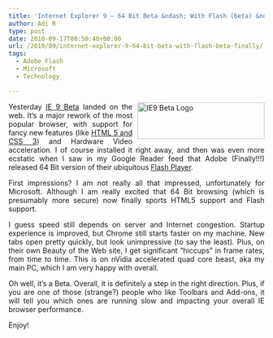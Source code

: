 ```yaml
---
title: 'Internet Explorer 9 – 64 Bit Beta &ndash; With Flash (beta) &ndash; Finally!'
author: Adi R
type: post
date: 2010-09-17T00:50:40+00:00
url: /2010/09/internet-explorer-9-64-bit-beta-with-flash-beta-finally/
tags:
  - Adobe Flash
  - Microsoft
  - Technology

---
```

<p align="justify">
  <a href="http://www.beautyoftheweb.com/" target="_blank"><img style="border-bottom: 0px; border-left: 0px; margin: 0px 0px 0px 10px; display: inline; border-top: 0px; border-right: 0px" title="IE9 Beta Logo" border="0" alt="IE9 Beta Logo" align="right" src="/uploads/2010/09/IE9BetaLogo.png?resize=250%2C72" width="250" height="72" data-recalc-dims="1" /></a> Yesterday <a href="http://www.beautyoftheweb.com/">IE 9 Beta</a> landed on the web. It’s a major rework of the most popular browser, with support for fancy new features (like <a href="http://www.beautyoftheweb.com/#/highlights/html5">HTML 5 and CSS 3</a>) and Hardware Video acceleration. I of course installed it right away, and then was even more ecstatic when I saw in my Google Reader feed that Adobe (Finally!!!) released 64 Bit version of their ubiquitous <a href="http://labs.adobe.com/technologies/flashplayer10/">Flash Player</a>.
</p>

<p align="justify">
  First impressions? I am not really all that impressed, unfortunately for Microsoft. Although I am really excited that 64 Bit browsing (which is presumably more secure) now finally sports HTML5 support and Flash support.
</p>

<p align="justify">
  I guess speed still depends on server and Internet congestion. Startup experience is improved, but Chrome still starts faster on my machine. New tabs open pretty quickly, but look unimpressive (to say the least). Plus, on their own Beauty of the Web site, I get significant “hiccups” in frame rates, from time to time. This is on nVidia accelerated quad core beast, aka my main PC, which I am very happy with overall.
</p>

<p align="justify">
  Oh well, it’s a Beta. Overall, it is definitely a step in the right direction. Plus, if you are one of those (strange?) people who like Toolbars and Add-ons, it will tell you which ones are running slow and impacting your overall IE browser performance.
</p>

Enjoy!